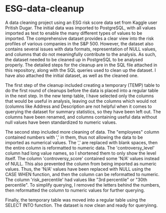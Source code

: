 # ESG-data-cleanup
A data cleaning project using an ESG risk score data set from Kaggle user Pritish Dugar. The initial data was imported to PostgreSQL, with all values imported as text to enable the many different types of values to be imported. The comprehensive dataset provides a clear view into the risk profiles of various companies in the S&P 500. However, the dataset also contains several issues with data formats, representation of NULL values, and columns that do not meaningfully contribute to the analysis. As such, the dataset needed to be cleaned up in PostgreSQL to be analysed properly. The detailed steps for the cleanup are in the SQL file attached in this repository, along with the SQL queries used to clean up the dataset. I have also attached the initial dataset, as well as the cleaned one. 

The first step of the cleanup included creating a temporary (TEMP) table to do the first round of cleanups before the data is placed into a regular table in the next step. In the new temp table, I have selected only the columns that would be useful in analysis, leaving out the columns which would not (columns like Address and Description are not helpful when it comes to querying the dataset for summary statistics, so they have been left out. The columns have been renamed, and columns containing useful data without null values have been standardized to numeric values. 

The second step included more cleaning of data. The "employees" column contained numbers with ',' in them, thus not allowing the data to be imported as numerical values. The ',' are replaced with blank spaces, then the entire column is reformatted to numeric data. The 'controversy_level' column had long value names, so I shortened them to only show the level itself. The column 'controversy_score' contained some 'N/A' values instead of NULL. This also prevented the column from being imported as numeric values. Thus, the 'N/A' values have been replaced with NULL using the CASE WHEN function, and then the column can be reformatted to numeric. The column 'risk_percentile' had values like "3rd percentile" or "30th percentile". To simplify querying, I removed the letters behind the numbers, then reformatted the column to numeric values for further querying. 

Finally, the temporary table was moved into a regular table using the SELECT INTO function. The dataset is now clean and ready for queryinng. 
